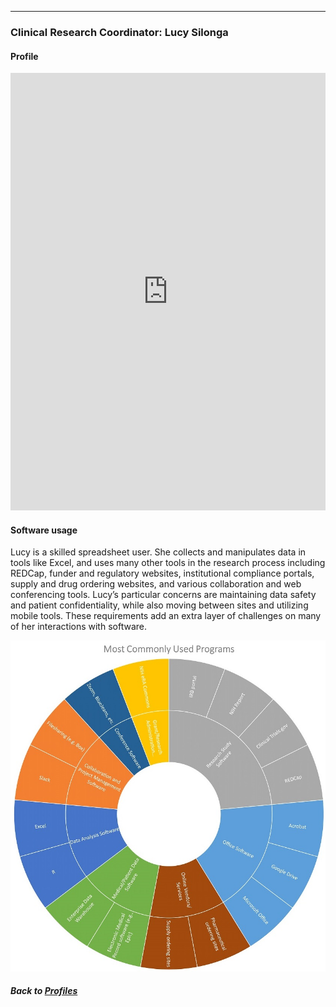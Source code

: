 ---
### Clinical Research Coordinator: Lucy Silonga
#### Profile

<embed src="https://docs.google.com/viewer?url=https://github.com/data2health/CTS-Personas/raw/master/docs/assets/ClinicalResearchCoordinator_PersonaProfile.pdf&embedded=true" style="width:100%; height:700px;" frameborder="0" />
<br>

#### Software usage

Lucy is a skilled spreadsheet user. She collects and manipulates data in tools like Excel, and uses many other tools in the research process including REDCap, funder and regulatory websites, institutional compliance portals, supply and drug ordering websites, and various collaboration and web conferencing tools. Lucy’s particular concerns are maintaining data safety and patient confidentiality, while also moving between sites and utilizing mobile tools. These requirements add an extra layer of challenges on many of her interactions with software.

![](../../images/ClinicalResearchCoordinator_SC.jpg)

##### Back to [Profiles](index.md)
